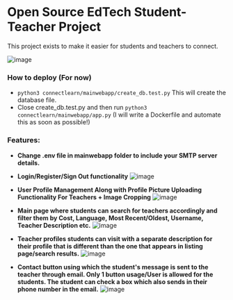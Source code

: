 # Open Source EdTech Student-Teacher Project
<p>
    This project exists to make it easier for students and teachers to connect.
</p>

![image](https://user-images.githubusercontent.com/60684641/132923014-5a2ca4a1-e99f-46bd-b8cd-07adaa123653.png)

### How to deploy (For now)

- <code>python3 connectlearn/mainwebapp/create_db.test.py</code> This will create the database file.
- Close create_db.test.py and then run <code>python3 connectlearn/mainwebapp/app.py</code> (I will write a Dockerfile and automate this as soon as possible!)

### Features:

- <b>Change .env file in mainwebapp folder to include your SMTP server details.</b>
- <b>Login/Register/Sign Out functionality</b>
![image](https://user-images.githubusercontent.com/60684641/132923245-ad4601c9-af0c-4ae4-bad5-e1f1e43339b9.png)

- <b>User Profile Management Along with Profile Picture Uploading Functionality For Teachers + Image Cropping</b>
![image](https://user-images.githubusercontent.com/60684641/132923312-db66b230-d96f-4d4e-a400-3561ef617516.png)

- <b>Main page where students can search for teachers accordingly and filter them by Cost, Language, Most Recent/Oldest, Username, Teacher Description etc.</b>
![image](https://user-images.githubusercontent.com/60684641/132923459-f5ad155d-23ea-48c3-8c22-2682544190a0.png)

- <b>Teacher profiles students can visit with a separate description for their profile that is different than the one that appears in listing page/search results.</b>
![image](https://user-images.githubusercontent.com/60684641/132923584-c8a59ac5-872d-4951-9496-0a265afea989.png)

- <b>Contact button using which the student's message is sent to the teacher through email. Only 1 button usage/User is allowed for the students. The student can check a box which also sends in their phone number in the email.</b>
![image](https://user-images.githubusercontent.com/60684641/132923674-7e47ac91-8278-42df-9480-0ea8bbf13dc8.png)